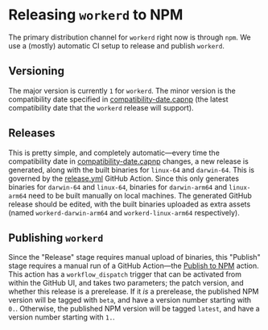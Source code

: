 # Releasing `workerd` to NPM

The primary distribution channel for `workerd` right now is through `npm`. We use a (mostly) automatic CI setup to release and publish `workerd`.

## Versioning

The major version is currently `1` for `workerd`. The minor version is the compatibility date specified in [compatibility-date.capnp](src/workerd/io/compatibility-date.capnp) (the latest compatibility date that the `workerd` release will support).

## Releases

This is pretty simple, and completely automatic—every time the compatibility date in [compatibility-date.capnp](src/workerd/io/compatibility-date.capnp) changes, a new release is generated, along with the built binaries for `linux-64` and `darwin-64`. This is governed by the [release.yml](.github/workflows/release.yml) GitHub Action. Since this only generates binaries for `darwin-64` and `linux-64`, binaries for `darwin-arm64` and `linux-arm64` need to be built manually on local machines. The generated GitHub release should be edited, with the built binaries uploaded as extra assets (named `workerd-darwin-arm64` and `workerd-linux-arm64` respectively).
## Publishing `workerd`

Since the "Release" stage requires manual upload of binaries, this "Publish" stage requires a manual run of a GitHub Action—the [Publish to NPM](.github/workflows/npm.yml) action. This action has a `workflow_dispatch` trigger that can be activated from within the GitHub UI, and takes two parameters; the patch version, and whether this release is a prerelease. If it _is_ a prerelease, the published NPM version will be tagged with `beta`, and have a version number starting with `0.`. Otherwise, the published NPM version will be tagged `latest`, and have a version number starting with `1.`.
